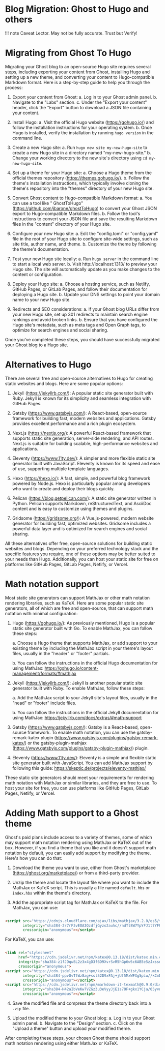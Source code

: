 # Blog Migration: Ghost to Hugo and others

!!! note
   Caveat Lector. May not be fully accurate. Trust but Verify!

# Migrating from Ghost To Hugo

Migrating your Ghost blog to an open-source Hugo site requires several steps,
including exporting your content from Ghost, installing Hugo and setting up a
new theme, and converting your content to Hugo-compatible Markdown format. Here
is a step-by-step guide to help you through the process:

1. Export your content from Ghost:
   a. Log in to your Ghost admin panel.
   b. Navigate to the "Labs" section.
   c. Under the "Export your content" header, click the "Export" button to
   download a JSON file containing your content.

2. Install Hugo:
   a. Visit the official Hugo website (https://gohugo.io/) and follow the
   installation instructions for your operating system.
   b. Once Hugo is installed, verify the installation by running `hugo version`
   in the command line.

3. Create a new Hugo site:
   a. Run `hugo new site my-new-hugo-site` to create a new Hugo site in a
   directory named "my-new-hugo-site."
   b. Change your working directory to the new site's directory
   using `cd my-new-hugo-site`.

4. Set up a theme for your Hugo site:
   a. Choose a Hugo theme from the official themes
   repository (https://themes.gohugo.io/).
   b. Follow the theme's installation instructions, which typically involve
   cloning the theme's repository into the "themes" directory of your new Hugo
   site.

5. Convert Ghost content to Hugo-compatible Markdown format:
   a. You can use a tool like "
   GhostToHugo" (https://github.com/jbarone/ghostToHugo) to convert your Ghost
   JSON export to Hugo-compatible Markdown files.
   b. Follow the tool's instructions to convert your JSON file and save the
   resulting Markdown files in the "content" directory of your Hugo site.

6. Configure your new Hugo site:
   a. Edit the "config.toml" or "config.yaml" file in the root of your Hugo site
   to configure site-wide settings, such as site title, author name, and theme.
   b. Customize the theme by following the theme's documentation.

7. Test your new Hugo site locally:
   a. Run `hugo server` in the command line to start a local web server.
   b. Visit http://localhost:1313/ to preview your Hugo site. The site will
   automatically update as you make changes to the content or configuration.

8. Deploy your Hugo site:
   a. Choose a hosting service, such as Netlify, GitHub Pages, or GitLab Pages,
   and follow their documentation for deploying a Hugo site.
   b. Update your DNS settings to point your domain name to your new Hugo site.

9. Redirects and SEO considerations:
   a. If your Ghost blog URLs differ from your new Hugo site, set up 301
   redirects to maintain search engine rankings and avoid broken links.
   b. Ensure that you have configured the Hugo site's metadata, such as meta
   tags and Open Graph tags, to optimize for search engines and social sharing.

Once you've completed these steps, you should have successfully migrated your
Ghost blog to a Hugo site.

# Alternatives to Hugo

There are several free and open-source alternatives to Hugo for creating
static websites and blogs. Here are some popular options:

1. Jekyll (https://jekyllrb.com/): A popular static site generator built with
   Ruby. Jekyll is known for its simplicity and seamless integration with GitHub
   Pages.

2. Gatsby (https://www.gatsbyjs.com/): A React-based, open-source framework for
   building fast, modern websites and applications. Gatsby provides excellent
   performance and a rich plugin ecosystem.

3. Next.js (https://nextjs.org/): A powerful React-based framework that supports
   static site generation, server-side rendering, and API routes. Next.js is
   suitable for building scalable, high-performance websites and applications.

4. Eleventy (https://www.11ty.dev/): A simpler and more flexible static site
   generator built with JavaScript. Eleventy is known for its speed and ease of
   use, supporting multiple template languages.

5. Hexo (https://hexo.io/): A fast, simple, and powerful blog framework powered
   by Node.js. Hexo is particularly popular among developers who want to create
   and deploy their blogs quickly.

6. Pelican (https://blog.getpelican.com/): A static site generator written in
   Python. Pelican supports Markdown, reStructuredText, and AsciiDoc content and
   is easy to customize using themes and plugins.

7. Gridsome (https://gridsome.org/): A Vue.js-powered, modern website generator
   for building fast, optimized websites. Gridsome includes a powerful data
   layer and is optimized for search engines and social sharing.

All these alternatives offer free, open-source solutions for building static
websites and blogs. Depending on your preferred technology stack and the
specific features you require, one of these options may be better suited to your
needs than Hugo. Additionally, you can host your static site for free on
platforms like GitHub Pages, GitLab Pages, Netlify, or Vercel.

# Math notation support

Most static site generators can support MathJax or other math notation rendering
libraries, such as KaTeX. Here are some popular static site generators, all of
which are free and open-source, that can support math notation with minimal
configuration:

1. Hugo (https://gohugo.io/): As previously mentioned, Hugo is a popular static
   site generator built with Go. To enable MathJax, you can follow these steps:

   a. Choose a Hugo theme that supports MathJax, or add support to your existing
   theme by including the MathJax script in your theme's layout files, usually
   in the "header" or "footer" partials.

   b. You can follow the instructions in the official Hugo documentation for
   using MathJax: https://gohugo.io/content-management/formats/#mathjax

2. Jekyll (https://jekyllrb.com/): Jekyll is another popular static site
   generator built with Ruby. To enable MathJax, follow these steps:

   a. Add the MathJax script to your Jekyll site's layout files, usually in
   the "head" or "footer" include files.

   b. You can follow the instructions in the official Jekyll documentation for
   using MathJax: https://jekyllrb.com/docs/extras/#math-support

3. Gatsby (https://www.gatsbyjs.com/): Gatsby is a React-based, open-source
   framework. To enable math notation, you can use the gatsby-remark-katex
   plugin (https://www.gatsbyjs.com/plugins/gatsby-remark-katex/) or the
   gatsby-plugin-mathjax (https://www.gatsbyjs.com/plugins/gatsby-plugin-mathjax/)
   plugin.

4. Eleventy (https://www.11ty.dev/): Eleventy is a simple and flexible static
   site generator built with JavaScript. You can add MathJax support by
   following this guide: https://skeptic.de/projects/eleventy-mathjax/

These static site generators should meet your requirements for rendering math
notation with MathJax or similar libraries, and they are free to use. To host
your site for free, you can use platforms like GitHub Pages, GitLab Pages,
Netlify, or Vercel.

# Adding Math support to a Ghost theme

Ghost's paid plans include access to a variety of themes, some of which may
support math notation rendering using MathJax or KaTeX out of the box. However,
if you find a theme that you like and it doesn't support math notation by
default, you can easily add support by modifying the theme. Here's how you can
do that:

1. Download the theme you want to use, either from Ghost's
   marketplace (https://ghost.org/marketplace/) or from a third-party provider.

2. Unzip the theme and locate the layout file where you want to include the
   MathJax or KaTeX script. This is usually a file named `default.hbs`
   or `index.hbs` within the theme's directory.

3. Add the appropriate script tag for MathJax or KaTeX to the file. For MathJax,
   you can use:

```html

<script src="https://cdnjs.cloudflare.com/ajax/libs/mathjax/3.2.0/es5/tex-mml-chtml.js"
        integrity="sha384-2r7rF3vEOA3QzdfjGyzo2auhc//ndTl8W7YpYFJ1t7YFUVKy8PHTDfsPOt0IKIWU"
        crossorigin="anonymous"></script>
```

For KaTeX, you can use:

```html

<link rel="stylesheet"
      href="https://cdn.jsdelivr.net/npm/katex@0.13.18/dist/katex.min.css"
      integrity="sha384-z1fJDqw8L2z3x4gD3f6D9XvrSvR5hGp6w5c6AB5e5zJxssnmupdW+jB1srz0Xegt"
      crossorigin="anonymous">
<script src="https://cdn.jsdelivr.net/npm/katex@0.13.18/dist/katex.min.js"
        integrity="sha384-ppvOvTfWz8ag+ssl52D9xFAj+jUf5MxWFXg5pLw//kCmD1zjbbf8ao5P5dBEY5YU"
        crossorigin="anonymous"></script>
<script src="https://cdn.jsdelivr.net/npm/markdown-it-texmath@0.9.0/dist/texmath.min.js"
        integrity="sha384-H42aIbVeKw7VZGz3u3eVyyJjE1s7OF+gkx1YCja/05yvnkxiB7zCZDlYtx9z1BbJ"
        crossorigin="anonymous"></script>
```

4. Save the modified file and compress the theme directory back into a `.zip`
   file.

5. Upload the modified theme to your Ghost blog:
   a. Log in to your Ghost admin panel.
   b. Navigate to the "Design" section.
   c. Click on the "Upload a theme" button and upload your modified theme.

After completing these steps, your chosen Ghost theme should support math
notation rendering using either MathJax or KaTeX.